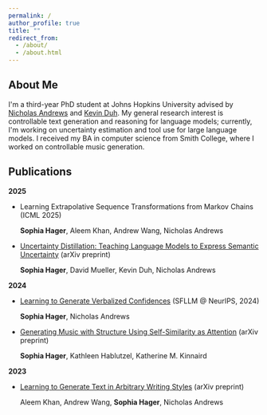 ```yaml
---
permalink: /
author_profile: true
title: ""
redirect_from: 
  - /about/
  - /about.html
---
```


About Me
---
I'm a third-year PhD student at Johns Hopkins University advised by [Nicholas Andrews](https://www.cs.jhu.edu/~noa/) and [Kevin Duh](https://www.cs.jhu.edu/~kevinduh/). My general research interest is controllable text generation and reasoning for language models; currently, I'm working on uncertainty estimation and tool use for large language models. I received my BA in computer science from Smith College, where I worked on controllable music generation. 


Publications
---
**2025**
- Learning Extrapolative Sequence Transformations from Markov Chains (ICML 2025)

  **Sophia Hager**, Aleem Khan, Andrew Wang, Nicholas Andrews

- [Uncertainty Distillation: Teaching Language Models to Express Semantic Uncertainty](https://arxiv.org/pdf/2503.14749) (arXiv preprint)

  **Sophia Hager**, David Mueller, Kevin Duh, Nicholas Andrews

**2024**
- [Learning to Generate Verbalized Confidences](https://neurips.cc/virtual/2024/105604) (SFLLM @ NeurIPS, 2024)

  **Sophia Hager**, Nicholas Andrews

- [Generating Music with Structure Using Self-Similarity as Attention](https://arxiv.org/pdf/2406.15647) (arXiv preprint)

  **Sophia Hager**, Kathleen Hablutzel, Katherine M. Kinnaird
  
**2023**

- [Learning to Generate Text in Arbitrary Writing Styles](https://arxiv.org/abs/2312.17242) (arXiv preprint)

  Aleem Khan, Andrew Wang, **Sophia Hager**, Nicholas Andrews


